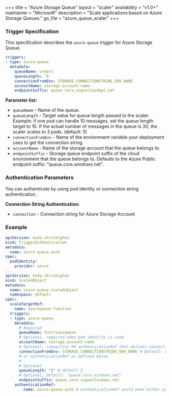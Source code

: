 +++
title = "Azure Storage Queue"
layout = "scaler"
availability = "v1.0+"
maintainer = "Microsoft"
description = "Scale applications based on Azure Storage Queues."
go_file = "azure_queue_scaler"
+++

### Trigger Specification

This specification describes the `azure-queue` trigger for Azure Storage Queue.

```yaml
triggers:
- type: azure-queue
  metadata:
    queueName: orders
    queueLength: '5'
    connectionFromEnv: STORAGE_CONNECTIONSTRING_ENV_NAME
    accountName: storage-account-name
    endpointSuffix: queue.core.usgovcloudapi.net
```

**Parameter list:**

- `queueName` - Name of the queue.
- `queueLength` - Target value for queue length passed to the scaler. Example: if one pod can handle 10 messages, set the queue length target to 10. If the actual number of messages in the queue is 30, the scaler scales to 3 pods. (default: 5)
- `connectionFromEnv` - Name of the environment variable your deployment uses to get the connection string.
- `accountName` - Name of the storage account that the queue belongs to.
- `endpointSuffix` - Storage queue endpoint suffix of the cloud environment that the queue belongs to. Defaults to the Azure Public endpoint suffix: "queue.core.windows.net".

### Authentication Parameters

You can authenticate by using pod identity or connection string authentication.

**Connection String Authentication:**

- `connection` - Connection string for Azure Storage Account

### Example

```yaml
apiVersion: keda.sh/v1alpha1
kind: TriggerAuthentication
metadata:
  name: azure-queue-auth
spec:
  podIdentity:
    provider: azure
---
apiVersion: keda.sh/v1alpha1
kind: ScaledObject
metadata:
  name: azure-queue-scaledobject
  namespace: default
spec:
  scaleTargetRef:
    name: azurequeue-function
  triggers:
  - type: azure-queue
    metadata:
      # Required
      queueName: functionsqueue
      # Optional, required when pod identity is used
      accountName: storage-account-name
      # Optional: connection OR authenticationRef that defines connection
      connectionFromEnv: STORAGE_CONNECTIONSTRING_ENV_NAME # Default: AzureWebJobsStorage. Reference to a connection string in deployment
      # or authenticationRef as defined below
      #
      # Optional
      queueLength: "5" # default 5
      # Optional, default: "queue.core.windows.net"
      endpointSuffix: queue.core.usgovcloudapi.net
    authenticationRef:
        name: azure-queue-auth # authenticationRef would need either podIdentity or define a connection parameter
```
